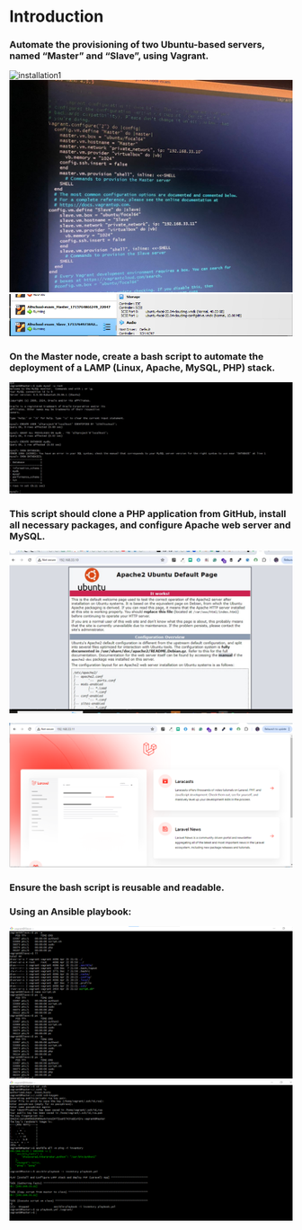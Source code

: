 # Introduction

### Automate the provisioning of two Ubuntu-based servers, named “Master” and “Slave”, using Vagrant.
![installation1](./installation1.jpg)
![installation1](./screenshots/twoVMs.jpg)
![installation1](./screenshots/twoVM.png)
### On the Master node, create a bash script to automate the deployment of a LAMP (Linux, Apache, MySQL, PHP) stack.
![installation](./screenshots/installation.jpg)
### This script should clone a PHP application from GitHub, install all necessary packages, and configure Apache web server and MySQL. 
![](./screenshots/Master-IP-address.jpg)

![](./screenshots/Slave-IP-address.png)
### Ensure the bash script is reusable and readable.
### Using an Ansible playbook:
![](./screenshots/ansible.PNG)
![](./screenshots/Playbooks.PNG)
